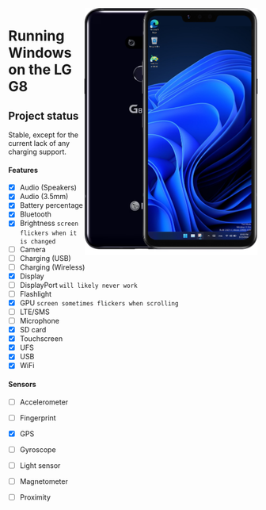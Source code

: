 <img align="right" src="https://github.com/n00b69/woa-alphaplus/blob/main/alphaplus.png" width="350" alt="Windows 11 running on alphaplus">

# Running Windows on the LG G8

## Project status
Stable, except for the current lack of any charging support.

#### Features
- [x] Audio (Speakers)
- [x] Audio (3.5mm)
- [x] Battery percentage
- [x] Bluetooth
- [x] Brightness ```screen flickers when it is changed```
- [ ] Camera
- [ ] Charging (USB)
- [ ] Charging (Wireless)
- [x] Display
- [ ] DisplayPort ```will likely never work```
- [ ] Flashlight
- [x] GPU ```screen sometimes flickers when scrolling```
- [ ] LTE/SMS
- [ ] Microphone
- [x] SD card
- [x] Touchscreen
- [x] UFS
- [x] USB
- [x] WiFi

#### Sensors
- [ ] Accelerometer
- [ ] Fingerprint
- [x] GPS
- [ ] Gyroscope
- [ ] Light sensor
- [ ] Magnetometer
- [ ] Proximity






















